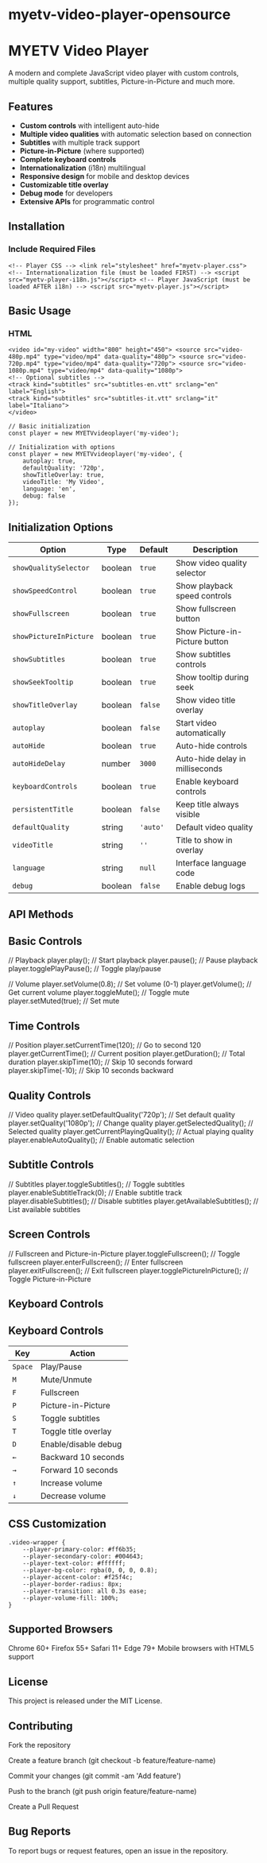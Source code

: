 # myetv-video-player-opensource

# MYETV Video Player

A modern and complete JavaScript video player with custom controls, multiple quality support, subtitles, Picture-in-Picture and much more.

## Features

- **Custom controls** with intelligent auto-hide
- **Multiple video qualities** with automatic selection based on connection
- **Subtitles** with multiple track support
- **Picture-in-Picture** (where supported)
- **Complete keyboard controls**
- **Internationalization** (i18n) multilingual
- **Responsive design** for mobile and desktop devices
- **Customizable title overlay**
- **Debug mode** for developers
- **Extensive APIs** for programmatic control

## Installation

### Include Required Files

```<!-- Player CSS --> <link rel="stylesheet" href="myetv-player.css"> <!-- Internationalization file (must be loaded FIRST) --> <script src="myetv-player-i18n.js"></script> <!-- Player JavaScript (must be loaded AFTER i18n) --> <script src="myetv-player.js"></script>```

## Basic Usage

### HTML

```
<video id="my-video" width="800" height="450"> <source src="video-480p.mp4" type="video/mp4" data-quality="480p"> <source src="video-720p.mp4" type="video/mp4" data-quality="720p"> <source src="video-1080p.mp4" type="video/mp4" data-quality="1080p">
<!-- Optional subtitles -->
<track kind="subtitles" src="subtitles-en.vtt" srclang="en" label="English">
<track kind="subtitles" src="subtitles-it.vtt" srclang="it" label="Italiano">
</video>

// Basic initialization
const player = new MYETVvideoplayer('my-video');

// Initialization with options
const player = new MYETVvideoplayer('my-video', {
    autoplay: true,
    defaultQuality: '720p',
    showTitleOverlay: true,
    videoTitle: 'My Video',
    language: 'en',
    debug: false
});
```

## Initialization Options

| Option | Type | Default | Description |
|--------|------|---------|-------------|
| `showQualitySelector` | boolean | `true` | Show video quality selector |
| `showSpeedControl` | boolean | `true` | Show playback speed controls |
| `showFullscreen` | boolean | `true` | Show fullscreen button |
| `showPictureInPicture` | boolean | `true` | Show Picture-in-Picture button |
| `showSubtitles` | boolean | `true` | Show subtitles controls |
| `showSeekTooltip` | boolean | `true` | Show tooltip during seek |
| `showTitleOverlay` | boolean | `false` | Show video title overlay |
| `autoplay` | boolean | `false` | Start video automatically |
| `autoHide` | boolean | `true` | Auto-hide controls |
| `autoHideDelay` | number | `3000` | Auto-hide delay in milliseconds |
| `keyboardControls` | boolean | `true` | Enable keyboard controls |
| `persistentTitle` | boolean | `false` | Keep title always visible |
| `defaultQuality` | string | `'auto'` | Default video quality |
| `videoTitle` | string | `''` | Title to show in overlay |
| `language` | string | `null` | Interface language code |
| `debug` | boolean | `false` | Enable debug logs |

## API Methods
## Basic Controls
// Playback
player.play();                     // Start playback
player.pause();                    // Pause playback
player.togglePlayPause();          // Toggle play/pause

// Volume
player.setVolume(0.8);            // Set volume (0-1)
player.getVolume();               // Get current volume
player.toggleMute();              // Toggle mute
player.setMuted(true);            // Set mute

## Time Controls

// Position
player.setCurrentTime(120);       // Go to second 120
player.getCurrentTime();          // Current position
player.getDuration();             // Total duration
player.skipTime(10);              // Skip 10 seconds forward
player.skipTime(-10);             // Skip 10 seconds backward

## Quality Controls

// Video quality
player.setDefaultQuality('720p'); // Set default quality
player.setQuality('1080p');       // Change quality
player.getSelectedQuality();      // Selected quality
player.getCurrentPlayingQuality(); // Actual playing quality
player.enableAutoQuality();       // Enable automatic selection

## Subtitle Controls

// Subtitles
player.toggleSubtitles();         // Toggle subtitles
player.enableSubtitleTrack(0);    // Enable subtitle track
player.disableSubtitles();        // Disable subtitles
player.getAvailableSubtitles();   // List available subtitles

## Screen Controls

// Fullscreen and Picture-in-Picture
player.toggleFullscreen();        // Toggle fullscreen
player.enterFullscreen();         // Enter fullscreen
player.exitFullscreen();          // Exit fullscreen
player.togglePictureInPicture();  // Toggle Picture-in-Picture

## Keyboard Controls

## Keyboard Controls

| Key | Action |
|-----|--------|
| `Space` | Play/Pause |
| `M` | Mute/Unmute |
| `F` | Fullscreen |
| `P` | Picture-in-Picture |
| `S` | Toggle subtitles |
| `T` | Toggle title overlay |
| `D` | Enable/disable debug |
| `←` | Backward 10 seconds |
| `→` | Forward 10 seconds |
| `↑` | Increase volume |
| `↓` | Decrease volume |

## CSS Customization
```
.video-wrapper {
    --player-primary-color: #ff6b35;
    --player-secondary-color: #004643;
    --player-text-color: #ffffff;
    --player-bg-color: rgba(0, 0, 0, 0.8);
    --player-accent-color: #f25f4c;
    --player-border-radius: 8px;
    --player-transition: all 0.3s ease;
    --player-volume-fill: 100%;
}
```

## Supported Browsers
Chrome 60+
Firefox 55+
Safari 11+
Edge 79+
Mobile browsers with HTML5 support

## License
This project is released under the MIT License.

## Contributing
Fork the repository

Create a feature branch (git checkout -b feature/feature-name)

Commit your changes (git commit -am 'Add feature')

Push to the branch (git push origin feature/feature-name)

Create a Pull Request

## Bug Reports
To report bugs or request features, open an issue in the repository.
